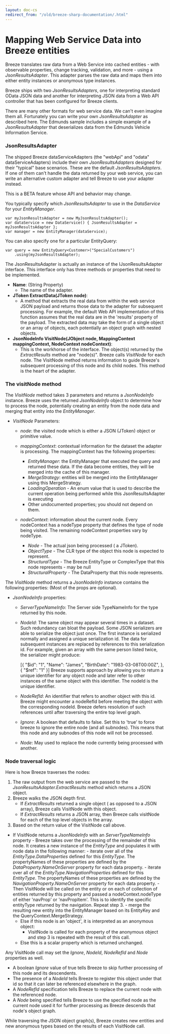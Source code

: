 ```yaml
---
layout: doc-cs
redirect_from: "/old/breeze-sharp-documentation/.html"
---
```


# Mapping Web Service Data into Breeze entities

Breeze translates raw data from a Web Service into cached entities - with observable properties, change tracking, validation, and more - using a *JsonResultsAdapter*.  This adapter parses the raw data and maps them into either entity instances or anonymous type instances.

Breeze ships with two *JsonResultsAdapters*, one for interpreting standard OData JSON data and another for interpreting JSON data from a Web API controller that has been configured for Breeze clients.

There are many other formats for web service data. We can't even imagine them all. Fortunately you can write your own *JsonResultsAdapter* as described here. The Edmunds sample includes a simple example of a *JsonResultsAdapter* that deserializes data from the Edmunds Vehicle Information Service.

### JsonResultsAdapter

The shipped Breeze dataServiceAdapters  (the "webApi" and "odata" dataServiceAdapters) include their own *JsonResultsAdapters* designed for their "typical" base scenarios. These are the default *JsonResultsAdapters*. If one of them can't handle the data returned by your web service, you can write an alternative custom adapter and tell Breeze to use your adapter instead.

This is a BETA feature whose API and behavior may change.

You typically specify which *JsonResultsAdapter* to use in the *DataService* for your *EntityManager*.

    var myJsonResultsAdapter = new MyJsonResultsAdapter();
    var dataService = new DataService() { JsonResultsAdapter = myJsonResultsAdapter };
    var manager = new EntityManager(dataService);

You can also specify one for a particular EntityQuery:

    var query = new EntityQuery<Customer>("SpecialCustomers")
        .using(myJsonResultsAdapter);

The JsonResultsAdapter is actually an instance of the IJsonResultsAdapter interface.  This interface only has three methods or properties that need to be implemented. 

- **Name**: (String Property)
    -  The name of the adapter.
- **JToken ExtractData(JToken node)**: 
    - A method that extracts the real data from within the web service JSON payload and returns those data to the adapter for subsequent processing. For example, the default Web API implementation of this function assumes that the real data are in the 'results' property of the payload. The extracted data may take the form of a single object or an array of objects, each potentially an object graph with nested objects.
- **JsonNodeInfo VisitNode(JObject node, MappingContext mappingContext, NodeContext nodeContext)**: 
    - This is the workhorse of the interface.  The object(s) returned by the *ExtractResults* method are "node(s)". Breeze calls *VisitNode* for each node. The VisitNode method returns information to guide Breeze's subsequent processing of this node and its child nodes. This method is the heart of the adapter.
     
### The visitNode method

The *VisitNode* method takes 3 parameters and returns a *JsonNodeInfo* instance. Breeze uses the returned *JsonNodeInfo* object to determine how to process the node, potentially creating an entity from the node data and merging that entity into the *EntityManager*.

 - *VisitNode* Parameters:

    - *node*: the visited node which is either a JSON (JToken) object or primitive value.
    - *mappingContext*: contextual information for the dataset the adapter is processing. The mappingContext has the following properties:
        - *EntityManager*: the EntityManager that executed the query and returned these data. If the data become entities, they will be merged into the cache of this manager.
        - *MergeStrategy*: entities will be merged into the EntityManager using this MergeStrategy. 
        - *LoadingOperation* - An enum value that is used to describe the current operation being performed while this JsonResultsAdapter is executing
        - Other undocumented properties; you should not depend on them.

    - *nodeContext*: information about the current node. Every nodeContext has a nodeType property that defines the type of node being visited. The remaining nodeContext properties vary by nodeType.

        - *Node* - The actual json being processed ( a JToken).
        - *ObjectType* - The CLR type of the object this node is expected to represent.
        - *StructuralType* - The Breeze EntityType or ComplexType that this node represents - may be null
        - *StructuralProperty* - The DataProperty that this node represents. 
         
The *VisitNode* method returns a *JsonNodeInfo* instance contains the following properties: (Most of the props are optional).
 
   - *JsonNodeInfo* properties:
       - *ServerTypeNameInfo*: The Server side TypeNameInfo for the type returned by this node.  
       - *NodeId*: The same object may appear several times in a dataset. Such redundancy can bloat the payload. Some JSON serializers are able to serialize the object just once. The first instance is serialized normally and assigned a unique serialization id. The data for subsequent instances are replaced by references to this serialization id. For example, given an array with the same person listed twice, the serializer might produce:

            [{
              "$id": "1",
              "Name": "James",
              "BirthDate": "1983-03-08T00:00Z",
            },
            {
              "$ref": "1"
            }]
Breeze supports approach by allowing you to return a unique identifier for any object node and later refer to other instances of the same object with this identifier. The nodeId is the unique identifier.
 
       - *NodeRefId*: An identifier that refers to another object with this id. Breeze might encounter a nodeRefId before meeting the object with the corresponding nodeId. Breeze defers resolution of such references until after traversing the entire top level graph.
       - *Ignore*: A boolean that defaults to false. Set this to 'true' to force breeze to ignore the entire node (and all subnodes).  This means that this node and any subnodes of this node will not be processed.
       - *Node*: May used to replace the node currently being processed with another.
  
### Node traversal logic

Here is how Breeze traverses the nodes:

1. The raw output from the web service are passed to the *JsonResultsAdapter.ExtractResults* method which returns a JSON object. 
2. Breeze walks the JSON depth first. 
    - If *ExtractResults* returned a single object ( as opposed to a JSON array), Breeze calls VisitNode with this object. 
    - If *ExtractResults* returns a JSON array, then Breeze calls visitNode for each of the top level objects in the array.
3. Based on the return value of the VisitNode call above.
  - If VisitNode returns a *JsonNodeInfo* with an *ServerTypeNameInfo* property
        - Breeze takes over the processing of the remainder of this node. It creates a new instance of the *EntityType* and populates it with node data in the following manner:
            - iterate over all of the *EntityType.DataProperties* defined for this *EntityType*. The propertyNames of these properties are defined by the *DataProperty.NameOnServer* property for each data property.
            - iterate over all of the *EntityType.NavigationProperties* defined for this *EntityType*. The propertyNames of these properties are defined by the *NavigationProperty.NameOnServer* property for each data property. 
            - Then VisitNode will be called on the entity or on each of collection of entities returned by this property and passed a nodeContext.nodeType of either 'navProp' or 'navPropItem'. This is to identify the specific entityType returned by the navigation. Repeat step 3.
            - merge the resulting new entity into the EntityManager based on its EntityKey and the QueryContext.MergeStrategy.
    - Else if this node is an 'object', it is interpreted as an anonymous object:   
        - VisitNode is called for each property of the anonymous object and step 3 is repeated with the result of this call.
    - Else this is a scalar property which is returned unchanged.
    
Any VisitNode call may set the *Ignore*, *NodeId*, *NodeRefId* and *Node* properties as well.

- A boolean *Ignore* value of true tells Breeze to skip further processing of this node and its descendents.
- The presence of a *NodeId* tells Breeze to register this object under that id so that it can later be referenced elsewhere in the graph.
- A *NodeRefId* specification tells Breeze to replace the current node with the referenced node.
- A *Node* being specified tells Breeze to use the specified node as the current node used it for further processing as Breeze descends that node's object graph. 

While traversing the JSON object graph(s), Breeze creates new entities and new anonymous types based on the results of each VisitNode call. 

